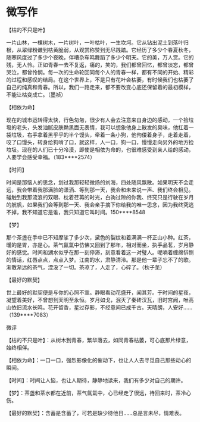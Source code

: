 # 微写作

【枯的不只是叶】 

一片山林，一棵树木，一片树叶，一叶枯叶，一生坎坷。它从钻出泥土到落叶归根，从翠绿粉嫩到枯黄脆弱，从观赏称赞到无尽践踏。它经历了多少个春夏秋冬，随寒风度过了多少个夜晚，伴嘈杂车鸣舞蹈了多少个明天。它的美，万人赏。它的残，无人怜。正如青春一去不复返，痛的，笑的，我们都曾回忆，都曾淡忘，都曾哭泣，都曾怜悯。每一次的生命轮回同每个人的青春一样，都有不同的开始、精彩的过程和感叹的结局。在这个世界上，不是只有花叶会枯萎，有时候我们也枯萎了自己的纯真和青春。所以，我们一路走来，都不要改变心底还保留着的最初模样，不能让枯变成亡。（墨祯） 

【相依为命】 

现在的城市运转得太快，行色匆匆，很少有人会去注意来自身边的感动，一个捡垃圾的老头，头发油腻皮肤黝黑面无表情，我可以想象他身上散发的臭味，他扛着一袋垃圾，右手拿着黑乎乎的半个馒头，牵着一条小狗，他佝偻着身子，走着走着，咬了口馒头，转身给狗啃了口，就这样，人一口，狗一口，慢慢走向另外的地方捡垃圾。现在的人们已十分冷漠，即使是相依为命的，也很难感受到亲人给的感动，人要学会感受幸福。（183****2574） 

【时间】 

时间是那恼人的思念，划过我那轻轻微扬的刘海，四处随风飘散。如果明天不会走远，我会带着我那满脸的潇洒、等到那一天，我会和未来说一声、我们终会相见。碰触到我那流浪的双眼、枕着荏苒的时光，白驹过隙的你我、终究只是行驶在岁月的航帆，如果我们会等到那一天、我会亲手摘下你给我的唯一思念，因为我终究逃不掉，我不知道它是谁，我只知道它叫时间。150****8548 

【梦】 

那个茶盏在手中已不知摩挲了多少次，黛色的裂纹和着满满一杯正山小种。红茶，暖的是胃，亦是心。茶气氤氲中仿佛又回到了那年，相对而坐，执手品茗，岁月静好的感觉。时间和湖水似乎在那一刻停滞，刻意看着这一对璧人。呢喃着缠绵悱恻的情话，红唇点点，点点入梦。江南的水，肃静清泠。那是他一辈子忘不了的歌。渐散渐远的茶气，湮没了一切。茶凉了，人走了，心碎了。（秋子芜） 

【最好的默契】 

世上最好的默契便是与你的心照不宣。静眼看动花盛开，闻其芳。于时间的星夜，凝望着美好，不曾想到天明至永恒。岁月如戈，泯灭了秦砖汉瓦，旧时宫阙，唯高山依旧流水长鸣。花开留香，星过存影，不经意间已成千古。天晴朗，人安好……（139****7083） 

微评 

【枯的不只是叶】：从树木到青春，繁华落去，如同青春枯萎，可心底那片绿意，始终相伴。 

【相依为命】：一口一口，强烈影像化的催动下，也让人人去寻觅自己那些动心的瞬间。 

【时间】：时间让人恼，也让人期待，静静地读来，我们有多少对自己的期许。 

【梦】：茶盏和茶水都在近前，茶气氤氲中，心已经走了很远，待回来时，茶冷心伤。 

【最好的默契】：含蓄是含蓄了，可若是缺少待他日……总是言未尽，情难表。